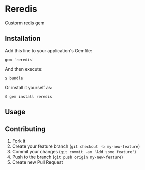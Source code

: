 # Reredis

Custorm redis gem

## Installation

Add this line to your application's Gemfile:

    gem 'reredis'

And then execute:

    $ bundle

Or install it yourself as:

    $ gem install reredis

## Usage


## Contributing

1. Fork it
2. Create your feature branch (`git checkout -b my-new-feature`)
3. Commit your changes (`git commit -am 'Add some feature'`)
4. Push to the branch (`git push origin my-new-feature`)
5. Create new Pull Request
